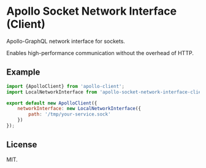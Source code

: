 # Apollo Socket Network Interface (Client)

Apollo-GraphQL network interface for sockets. 

Enables high-performance communication without the overhead of HTTP.

## Example

```js
import {ApolloClient} from 'apollo-client';
import LocalNetworkInterface from 'apollo-socket-network-interface-client';

export default new ApolloClient({
    networkInterface: new LocalNetworkInterface({
        path: '/tmp/your-service.sock'
    })
});
```

## License

MIT.